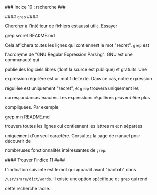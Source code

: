 ﻿
\### Indice 10 : recherche ###

\#### `grep` ####

Chercher à l'intérieur de fichiers est aussi utile. Essayer

grep secret README.md

Cela affichera toutes les lignes qui contiennent le mot "secret". `grep` est

l'acronyme de "GNU Regular Expression Parsing". GNU est une communauté qui

publie des logiciels libres (dont la source est publique) et gratuits. Une

expression régulière est un motif de texte. Dans ce cas, notre expression

régulière est uniquement "secret", et `grep` trouvera uniquement les

correspondances exactes. Les expressions régulières peuvent être plus

compliquées. Par exemple,

grep m.n README.md

trouvera toutes les lignes qui contiennent les lettres m et n séparées

uniquement d'un seul caractère. Consultez la page de manuel pour découvrir de

nombreuses fonctionnalités intéressantes de `grep`.

\#### Trouver l'indice 11 ####

L'indication suivante est le mot qui apparaît avant "baobab" dans

`/usr/share/dict/words`. Il existe une option spécifique de `grep` qui rend

cette recherche facile.
